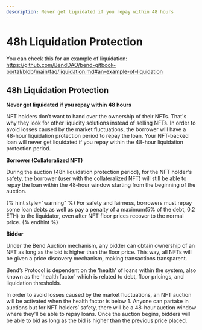 ```yaml
---
description: Never get liquidated if you repay within 48 hours
---
```


# 48h Liquidation Protection

You can check this for an example of liquidation: https://github.com/BendDAO/bend-gitbook-portal/blob/main/faq/liquidation.md#an-example-of-liquidation

## 48h Liquidation Protection

**Never get liquidated if you repay within 48 hours**

NFT holders don’t want to hand over the ownership of their NFTs. That's why they look for other liquidity solutions instead of selling NFTs. In order to avoid losses caused by the market fluctuations, the borrower will have a 48-hour liquidation protection period to repay the loan. Your NFT-backed loan will never get liquidated if you repay within the 48-hour liquidation protection period.

**Borrower (Collateralized NFT)**

During the auction (48h liquidation protection period), for the NFT holder's safety, the borrower (user with the collateralized NFT) will still be able to repay the loan within the 48-hour window starting from the beginning of the auction.

{% hint style="warning" %}
For safety and fairness, borrowers must repay some loan debts as well as pay a penalty of a maximum(5% of the debt, 0.2 ETH) to the liquidator, even after NFT floor prices recover to the normal price.
{% endhint %}

**Bidder**

Under the Bend Auction mechanism, any bidder can obtain ownership of an NFT as long as the bid is higher than the floor price. This way, all NFTs will be given a price discovery mechanism, making transactions transparent.

Bend’s Protocol is dependent on the 'health' of loans within the system, also known as the 'health factor' which is related to debt, floor pricings, and liquidation thresholds.

In order to avoid losses caused by the market fluctuations, an NFT auction will be activated when the health factor is below 1. Anyone can partake in auctions but for NFT holders’ safety, there will be a 48-hour auction window where they'll be able to repay loans. Once the auction begins, bidders will be able to bid as long as the bid is higher than the previous price placed.
